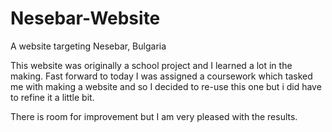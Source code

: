 # Nesebar-Website
A website targeting Nesebar, Bulgaria

This website was originally a school project and I learned a lot in the making.
Fast forward to today I was assigned a coursework which tasked me with making a website and so I decided to re-use this one
but i did have to refine it a little bit.

There is room for improvement but I am very pleased with the results.
